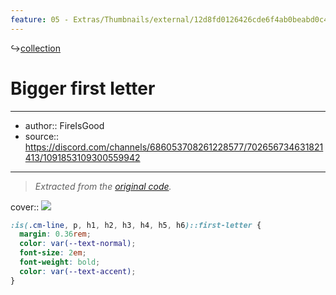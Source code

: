 ```yaml
---
feature: 05 - Extras/Thumbnails/external/12d8fd0126426cde6f4ab0beabd0c467.png
---
```

↪[collection](collection.md)

# Bigger first letter

---

- author:: FireIsGood
- source:: https://discord.com/channels/686053708261228577/702656734631821413/1091853109300559942

---

> _Extracted from the [original code](https://discord.com/channels/686053708261228577/702656734631821413/1091853109300559942)._

cover:: ![](https://i.imgur.com/zDjkb9m.png)

```css
:is(.cm-line, p, h1, h2, h3, h4, h5, h6)::first-letter {
  margin: 0.36rem;
  color: var(--text-normal);
  font-size: 2em;
  font-weight: bold;
  color: var(--text-accent);
}
```

